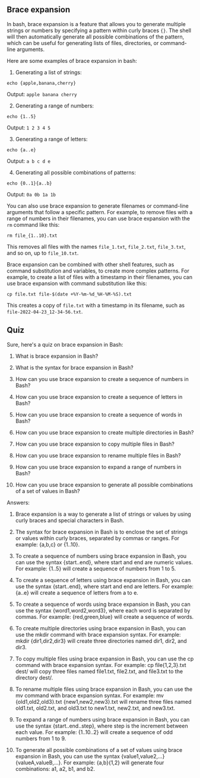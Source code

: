 ## Brace expansion

In bash, brace expansion is a feature that allows you to generate multiple strings or numbers by specifying a pattern within curly braces `{}`. The shell will then automatically generate all possible combinations of the pattern, which can be useful for generating lists of files, directories, or command-line arguments.

Here are some examples of brace expansion in bash:

1. Generating a list of strings:
```
echo {apple,banana,cherry}
```
Output: `apple banana cherry`

2. Generating a range of numbers:
```
echo {1..5}
```
Output: `1 2 3 4 5`

3. Generating a range of letters:
```
echo {a..e}
```
Output: `a b c d e`

4. Generating all possible combinations of patterns:
```
echo {0..1}{a..b}
```
Output: `0a 0b 1a 1b`

You can also use brace expansion to generate filenames or command-line arguments that follow a specific pattern. For example, to remove files with a range of numbers in their filenames, you can use brace expansion with the `rm` command like this:
```
rm file_{1..10}.txt
```
This removes all files with the names `file_1.txt`, `file_2.txt`, `file_3.txt`, and so on, up to `file_10.txt`.

Brace expansion can be combined with other shell features, such as command substitution and variables, to create more complex patterns. For example, to create a list of files with a timestamp in their filenames, you can use brace expansion with command substitution like this:
```
cp file.txt file-$(date +%Y-%m-%d_%H-%M-%S).txt
```
This creates a copy of `file.txt` with a timestamp in its filename, such as `file-2022-04-23_12-34-56.txt`.

## Quiz

Sure, here's a quiz on brace expansion in Bash:

1. What is brace expansion in Bash?

2. What is the syntax for brace expansion in Bash?

3. How can you use brace expansion to create a sequence of numbers in Bash?

4. How can you use brace expansion to create a sequence of letters in Bash?

5. How can you use brace expansion to create a sequence of words in Bash?

6. How can you use brace expansion to create multiple directories in Bash?

7. How can you use brace expansion to copy multiple files in Bash?

8. How can you use brace expansion to rename multiple files in Bash?

9. How can you use brace expansion to expand a range of numbers in Bash?

10. How can you use brace expansion to generate all possible combinations of a set of values in Bash?

Answers:

1. Brace expansion is a way to generate a list of strings or values by using curly braces and special characters in Bash.

2. The syntax for brace expansion in Bash is to enclose the set of strings or values within curly braces, separated by commas or ranges. For example: {a,b,c} or {1..10}.

3. To create a sequence of numbers using brace expansion in Bash, you can use the syntax {start..end}, where start and end are numeric values. For example: {1..5} will create a sequence of numbers from 1 to 5.

4. To create a sequence of letters using brace expansion in Bash, you can use the syntax {start..end}, where start and end are letters. For example: {a..e} will create a sequence of letters from a to e.

5. To create a sequence of words using brace expansion in Bash, you can use the syntax {word1,word2,word3}, where each word is separated by commas. For example: {red,green,blue} will create a sequence of words.

6. To create multiple directories using brace expansion in Bash, you can use the mkdir command with brace expansion syntax. For example: mkdir {dir1,dir2,dir3} will create three directories named dir1, dir2, and dir3.

7. To copy multiple files using brace expansion in Bash, you can use the cp command with brace expansion syntax. For example: cp file{1,2,3}.txt dest/ will copy three files named file1.txt, file2.txt, and file3.txt to the directory dest/.

8. To rename multiple files using brace expansion in Bash, you can use the mv command with brace expansion syntax. For example: mv {old1,old2,old3}.txt {new1,new2,new3}.txt will rename three files named old1.txt, old2.txt, and old3.txt to new1.txt, new2.txt, and new3.txt.

9. To expand a range of numbers using brace expansion in Bash, you can use the syntax {start..end..step}, where step is the increment between each value. For example: {1..10..2} will create a sequence of odd numbers from 1 to 9.

10. To generate all possible combinations of a set of values using brace expansion in Bash, you can use the syntax {value1,value2,...}{valueA,valueB,...}. For example: {a,b}{1,2} will generate four combinations: a1, a2, b1, and b2.